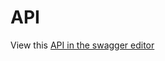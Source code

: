 # API

View this [API in the swagger editor](https://editor.swagger.io/?url=https://raw.githubusercontent.com/bzzrs/gpio-6i6o/main/API/bzzrs-gpio-1.1.0.yaml)
